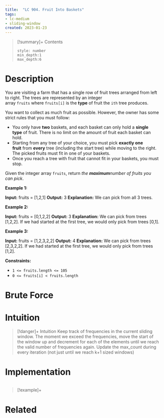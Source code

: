 ```yaml
---
title:  "LC 904. Fruit Into Baskets"
tags:
- lc-medium
- sliding-window
created: 2023-01-23
---
```


>[!summary]+ Contents
>```toc
>style: number
>min_depth:1
>max_depth:6
>```

# Description
You are visiting a farm that has a single row of fruit trees arranged from left to right. The trees are represented by an integer array `fruits` where `fruits[i]` is the **type** of fruit the `ith` tree produces.

You want to collect as much fruit as possible. However, the owner has some strict rules that you must follow:

-   You only have **two** baskets, and each basket can only hold a **single type** of fruit. There is no limit on the amount of fruit each basket can hold.
-   Starting from any tree of your choice, you must pick **exactly one fruit** from **every** tree (including the start tree) while moving to the right. The picked fruits must fit in one of your baskets.
-   Once you reach a tree with fruit that cannot fit in your baskets, you must stop.

Given the integer array `fruits`, return _the **maximum**number of fruits you can pick_.

**Example 1:**

**Input:** fruits = [1,2,1]
**Output:** 3
**Explanation:** We can pick from all 3 trees.

**Example 2:**

**Input:** fruits = [0,1,2,2]
**Output:** 3
**Explanation:** We can pick from trees [1,2,2].
If we had started at the first tree, we would only pick from trees [0,1].

**Example 3:**

**Input:** fruits = [1,2,3,2,2]
**Output:** 4
**Explanation:** We can pick from trees [2,3,2,2].
If we had started at the first tree, we would only pick from trees [1,2].

**Constraints:**

-   `1 <= fruits.length <= 105`
-   `0 <= fruits[i] < fruits.length`
# Brute Force
# Intuition

>[!danger]+ Intuition
>Keep track of frequencies in the current sliding window. The moment we exceed the frequencies, move the start of the window up and decrement for each of the elements until we reach the valid number of frequencies again.
>Update the max_count during every iteration (not just until we reach k+1 sized windows)

# Implementation
```python

```

>[!example]+ 


# Related
